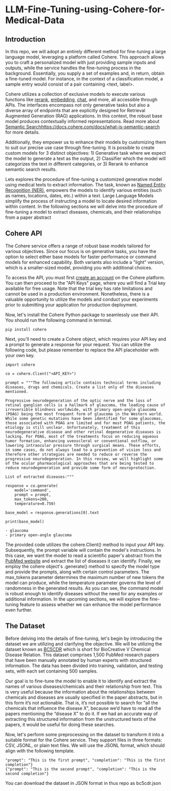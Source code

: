 # LLM-Fine-Tuning-using-Cohere-for-Medical-Data

## Introduction
In this repo, we will adopt an entirely different method for fine-tuning a large language model, leveraging a platform called Cohere. This approach allows you to craft a personalized model with just providing sample inputs and outputs, while the service handles the fine-tuning process in the background. Essentially, you supply a set of examples and, in return, obtain a fine-tuned model. For instance, in the context of a classification model, a sample entry would consist of a pair containing <text, label>.

Cohere utilizes a collection of exclusive models to execute various functions like [rerank](https://txt.cohere.com/rerank/), [embedding](https://docs.cohere.com/docs/multilingual-language-models), [chat](https://cohere.com/chat), and more, all accessible through APIs. The interfaces encompass not only generative tasks but also a diverse array of endpoints that are explicitly designed for Retrieval Augmented Generation (RAG) applications. In this context, the robust base model produces contextually informed representations. Read more about [Semantic Search](https://docs.cohere.com/docs/what-is-semantic-search)https://docs.cohere.com/docs/what-is-semantic-search for more details.

Additionally, they empower us to enhance their models by customizing them to suit our precise use case through fine-tuning. It is possible to create custom models for 3 distinct objectives: 1) Generative task where we expect the model to generate a text as the output, 2) Classifier which the model will categorizes the text in different categories, or 3) Rerank to enhance semantic search results.

Lets explores the procedure of fine-tuning a customized generative model using medical texts to extract information. The task, known as [Named Entity Recognition (NER)](https://en.wikipedia.org/wiki/Named-entity_recognition), empowers the models to identify various entities (such as names, locations, dates, etc.) within a text. Large Language Models simplify the process of instructing a model to locate desired information within content. In the following sections we will delve into the procedure of fine-tuning a model to extract diseases, chemicals, and their relationships from a paper abstract

## Cohere API
The Cohere service offers a range of robust base models tailored for various objectives. Since our focus is on generative tasks, you have the option to select either base models for faster performance or command models for enhanced capability. Both variants also include a "light" version, which is a smaller-sized model, providing you with additional choices.

To access the API, you must first [create an account](https://dashboard.cohere.com/welcome/register) on the Cohere platform. You can then proceed to the "API Keys" page, where you will find a Trial key available for free usage. Note that the trial key has rate limitations and cannot be used in a production environment. Nonetheless, there is a valuable opportunity to utilize the models and conduct your experiments prior to submitting your application for production deployment.

Now, let's install the Cohere Python package to seamlessly use their API. You should run the following command in terminal.

```
pip install cohere
```
Next, you'll need to create a Cohere object, which requires your API key and a prompt to generate a response for your request. You can utilize the following code, but please remember to replace the API placeholder with your own key.


```
import cohere  

co = cohere.Client("<API_KEY>")

prompt = """The following article contains technical terms including diseases, drugs and chemicals. Create a list only of the diseases mentioned.

Progressive neurodegeneration of the optic nerve and the loss of retinal ganglion cells is a hallmark of glaucoma, the leading cause of irreversible blindness worldwide, with primary open-angle glaucoma (POAG) being the most frequent form of glaucoma in the Western world. While some genetic mutations have been identified for some glaucomas, those associated with POAG are limited and for most POAG patients, the etiology is still unclear. Unfortunately, treatment of this neurodegenerative disease and other retinal degenerative diseases is lacking. For POAG, most of the treatments focus on reducing aqueous humor formation, enhancing uveoscleral or conventional outflow, or lowering intraocular pressure through surgical means. These efforts, in some cases, do not always lead to a prevention of vision loss and therefore other strategies are needed to reduce or reverse the progressive neurodegeneration. In this review, we will highlight some of the ocular pharmacological approaches that are being tested to reduce neurodegeneration and provide some form of neuroprotection.

List of extracted diseases:"""

response = co.generate(  
    model='command',  
    prompt = prompt,  
    max_tokens=200,  
    temperature=0.750)

base_model = response.generations[0].text

print(base_model)
```

```
- glaucoma
- primary open-angle glaucoma
```

The provided code utilizes the cohere.Client() method to input your API key. Subsequently, the prompt variable will contain the model's instructions. In this case, we want the model to read a scientific paper's abstract from the [PubMed website](https://pubmed.ncbi.nlm.nih.gov/) and extract the list of diseases it can identify. Finally, we employ the cohere object's .generate() method to specify the model type and provide the prompts, along with certain control parameters. The max_tokens parameter determines the maximum number of new tokens the model can produce, while the temperature parameter governs the level of randomness in the generated results. As you can see, the command model is robust enough to identify diseases without the need for any examples or additional information. In the upcoming sections, we will explore the fine-tuning feature to assess whether we can enhance the model performance even further.



## The Dataset
Before delving into the details of fine-tuning, let's begin by introducing the dataset we are utilizing and clarifying the objective. We will be utilizing the dataset known as [BC5CDR](https://paperswithcode.com/dataset/bc5cdr) which is short for BioCreative V Chemical Disease Relation. This dataset comprises 1,500 PubMed research papers that have been manually annotated by human experts with structured information. The data has been divided into training, validation, and testing sets, with each set containing 500 samples.

Our goal is to fine-tune the model to enable it to identify and extract the names of various diseases/chemicals and their relationship from text. This is very useful because the information about the relationships between chemicals and diseases are usually specified in the paper abstracts, but in this form it’s not actionable. That is, it’s not possible to search for “all the chemicals that influence the disease X”, because we’d have to read all the papers mentioning the “disease X” to do it. If we had an accurate way of extracting this structured information from the unstructured texts of the papers, it would be useful for doing these searches.

Now, let's perform some preprocessing on the dataset to transform it into a suitable format for the Cohere service. They support files in three formats: CSV, JSONL, or plain text files. We will use the JSONL format, which should align with the following template.

```
"prompt": "This is the first prompt", "completion": "This is the first completion"}
{"prompt": "This is the second prompt", "completion": "This is the second completion"}
```

You can download the dataset in JSON format in thus repo as bc5cdr.json
